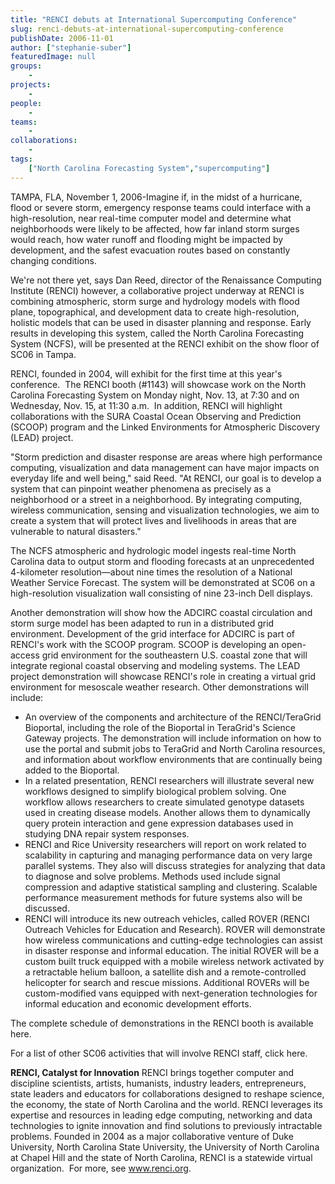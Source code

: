 ```yaml
---
title: "RENCI debuts at International Supercomputing Conference"
slug: renci-debuts-at-international-supercomputing-conference
publishDate: 2006-11-01
author: ["stephanie-suber"]
featuredImage: null
groups:
    - 
projects:
    - 
people:
    - 
teams: 
    - 
collaborations:
    - 
tags:
    ["North Carolina Forecasting System","supercomputing"]
---
```

TAMPA, FLA, November 1, 2006-Imagine if, in the midst of a hurricane, flood or severe storm, emergency response teams could interface with a high-resolution, near real-time computer model and determine what neighborhoods were likely to be affected, how far inland storm surges would reach, how water runoff and flooding might be impacted by development, and the safest evacuation routes based on constantly changing conditions.

We're not there yet, says Dan Reed, director of the Renaissance Computing Institute (RENCI) however, a collaborative project underway at RENCI is combining atmospheric, storm surge and hydrology models with flood plane, topographical, and development data to create high-resolution, holistic models that can be used in disaster planning and response. Early results in developing this system, called the North Carolina Forecasting System (NCFS), will be presented at the RENCI exhibit on the show floor of SC06 in Tampa.

RENCI, founded in 2004, will exhibit for the first time at this year's conference.  The RENCI booth (#1143) will showcase work on the North Carolina Forecasting System on Monday night, Nov. 13, at 7:30 and on Wednesday, Nov. 15, at 11:30 a.m.  In addition, RENCI will highlight collaborations with the SURA Coastal Ocean Observing and Prediction (SCOOP) program and the Linked Environments for Atmospheric Discovery (LEAD) project.

"Storm prediction and disaster response are areas where high performance computing, visualization and data management can have major impacts on everyday life and well being," said Reed. "At RENCI, our goal is to develop a system that can pinpoint weather phenomena as precisely as a neighborhood or a street in a neighborhood. By integrating computing, wireless communication, sensing and visualization technologies, we aim to create a system that will protect lives and livelihoods in areas that are vulnerable to natural disasters."

The NCFS atmospheric and hydrologic model ingests real-time North Carolina data to output storm and flooding forecasts at an unprecedented 4-kilometer resolution—about nine times the resolution of a National Weather Service Forecast. The system will be demonstrated at SC06 on a high-resolution visualization wall consisting of nine 23-inch Dell displays.

Another demonstration will show how the ADCIRC coastal circulation and storm surge model has been adapted to run in a distributed grid environment. Development of the grid interface for ADCIRC is part of RENCI's work with the SCOOP program. SCOOP is developing an open-access grid environment for the southeastern U.S. coastal zone that will integrate regional coastal observing and modeling systems. The LEAD project demonstration will showcase RENCI's role in creating a virtual grid environment for mesoscale weather research. Other demonstrations will include:
<ul>
 	<li>An overview of the components and architecture of the RENCI/TeraGrid Bioportal, including the role of the Bioportal in TeraGrid's Science Gateway projects. The demonstration will include information on how to use the portal and submit jobs to TeraGrid and North Carolina resources, and information about workflow environments that are continually being added to the Bioportal.</li>
 	<li>In a related presentation, RENCI researchers will illustrate several new workflows designed to simplify biological problem solving. One workflow allows researchers to create simulated genotype datasets used in creating disease models. Another allows them to dynamically query protein interaction and gene expression databases used in studying DNA repair system responses.</li>
 	<li>RENCI and Rice University researchers will report on work related to scalability in capturing and managing performance data on very large parallel systems. They also will discuss strategies for analyzing that data to diagnose and solve problems. Methods used include signal compression and adaptive statistical sampling and clustering. Scalable performance measurement methods for future systems also will be discussed.</li>
 	<li>RENCI will introduce its new outreach vehicles, called ROVER (RENCI Outreach Vehicles for Education and Research). ROVER will demonstrate how wireless communications and cutting-edge technologies can assist in disaster response and informal education. The initial ROVER will be a custom built truck equipped with a mobile wireless network activated by a retractable helium balloon, a satellite dish and a remote-controlled helicopter for search and rescue missions. Additional ROVERs will be custom-modified vans equipped with next-generation technologies for informal education and economic development efforts.</li>
</ul>
The complete schedule of demonstrations in the RENCI booth is available here.

For a list of other SC06 activities that will involve RENCI staff, click here.

<strong>RENCI, Catalyst for Innovation</strong>
RENCI brings together computer and discipline scientists, artists, humanists, industry leaders, entrepreneurs, state leaders and educators for collaborations designed to reshape science, the economy, the state of North Carolina and the world. RENCI leverages its expertise and resources in leading edge computing, networking and data technologies to ignite innovation and find solutions to previously intractable problems. Founded in 2004 as a major collaborative venture of Duke University, North Carolina State University, the University of North Carolina at Chapel Hill and the state of North Carolina, RENCI is a statewide virtual organization.  For more, see <a href="https://www.renci.org/">www.renci.org</a>.
